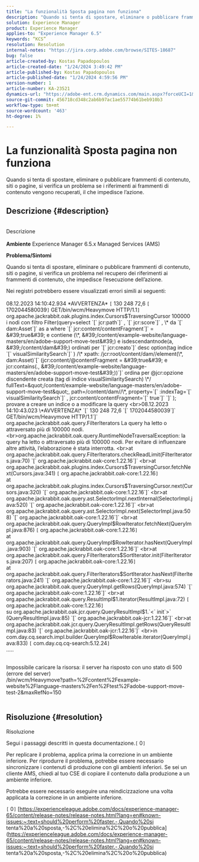 ```yaml
---
title: "La funzionalità Sposta pagina non funziona"
description: "Quando si tenta di spostare, eliminare o pubblicare frammenti di contenuto, siti o pagine, si verifica un problema quando vengono recuperati i riferimenti ai frammenti di contenuto"
solution: Experience Manager
product: Experience Manager
applies-to: "Experience Manager 6.5"
keywords: “KCS”
resolution: Resolution
internal-notes: "https://jira.corp.adobe.com/browse/SITES-18687"
bug: false
article-created-by: Kostas Papadopoulos
article-created-date: "1/24/2024 3:49:42 PM"
article-published-by: Kostas Papadopoulos
article-published-date: "1/24/2024 4:59:56 PM"
version-number: 1
article-number: KA-23521
dynamics-url: "https://adobe-ent.crm.dynamics.com/main.aspx?forceUCI=1&pagetype=entityrecord&etn=knowledgearticle&id=050adb2c-d0ba-ee11-a569-6045bd006c82"
source-git-commit: 456718cd348c2ab6b97ac1ae55774b61beb910b3
workflow-type: tm+mt
source-wordcount: '463'
ht-degree: 1%

---
```


# La funzionalità Sposta pagina non funziona


Quando si tenta di spostare, eliminare o pubblicare frammenti di contenuto, siti o pagine, si verifica un problema se i riferimenti ai frammenti di contenuto vengono recuperati, il che impedisce l’azione.

## Descrizione {#description}

<br>Descrizione<br><br>
<b>Ambiente</b>
Experience Manager 6.5.x Managed Services (AMS)



<b>Problema/Sintomi</b>

Quando si tenta di spostare, eliminare o pubblicare frammenti di contenuto, siti o pagine, si verifica un problema nel recupero dei riferimenti ai frammenti di contenuto, che impedisce l’esecuzione dell’azione.



Nei registri potrebbero essere visualizzati errori simili ai seguenti:
<br><br>08.12.2023 14:10:42.934 \*AVVERTENZA\* `[` 130 248 72,6 `[` 1702044580039`]`  GET/bin/wcm/Heavymove HTTP/1.1`]`  org.apache.jackrabbit.oak.plugins.index.Cursors$TraversingCursor 100000 i nodi con filtro Filter(query=select `[` jcr:path`]` , `[` jcr:score`]` , \* da `[` dam:Asset`]`  as a where `[` jcr:content/contentFragment`]`  = &#39;true&#39; e contiene (\*, &#39;/content/example-website/language-masters/en/adobe-support-move-test&#39;) e isdescendantnode(a, &#39;/content/dam&#39;) ordinati per `[` jcr:creato`]`  desc option(tag indice `[` visualSimilaritySearch`]` ) /\* xpath: /jcr:root/content/dam//element(\*, dam:Asset)`[` (jcr:content/@contentFragment = &#39;true&#39; e jcr:contains(., &#39;/content/example-website/language-masters/en/adobe-support-move-test&#39;))`]`  ordina per @jcr:opzione discendente creata (tag di indice visualSimilaritySearch) \*/ fullText=&quot;/content/example-website/language-masters/en/adobe-support-move-test&quot;, path=/content/dam//\*, property=`[` :indexTag=`[` visualSimilaritySearch`]` , jcr:content/contentFragment=`[` true`]` `]` ); provare a creare un indice o a modificare la query
<br>08.12.2023 14:10:43.023 \*AVVERTENZA\* `[` 130 248 72,6 `[` 1702044580039`]`  GET/bin/wcm/Heavymove HTTP/1.1`]`  org.apache.jackrabbit.oak.query.FilterIterators La query ha letto o attraversato più di 100000 nodi.
<br>org.apache.jackrabbit.oak.query.RuntimeNodeTraversalException: la query ha letto o attraversato più di 100000 nodi. Per evitare di influenzare altre attività, l’elaborazione è stata interrotta.
<br>at org.apache.jackrabbit.oak.query.FilterIterators.checkReadLimit(FilterIterators.java:70) `[` org.apache.jackrabbit.oak-core:1.22.16`]`
<br>at org.apache.jackrabbit.oak.plugins.index.Cursors$TraversingCursor.fetchNext(Cursors.java:341) `[` org.apache.jackrabbit.oak-core:1.22.16`]`
<br>at org.apache.jackrabbit.oak.plugins.index.Cursors$TraversingCursor.next(Cursors.java:320) `[` org.apache.jackrabbit.oak-core:1.22.16`]`
<br>at org.apache.jackrabbit.oak.query.ast.SelectorImpl.nextInternal(SelectorImpl.java:520) `[` org.apache.jackrabbit.oak-core:1.22.16`]`
<br>at org.apache.jackrabbit.oak.query.ast.SelectorImpl.next(SelectorImpl.java:508) `[` org.apache.jackrabbit.oak-core:1.22.16`]`
<br>at org.apache.jackrabbit.oak.query.QueryImpl$RowIterator.fetchNext(QueryImpl.java:876) `[` org.apache.jackrabbit.oak-core:1.22.16`]`
<br>at org.apache.jackrabbit.oak.query.QueryImpl$RowIterator.hasNext(QueryImpl.java:903) `[` org.apache.jackrabbit.oak-core:1.22.16`]`
<br>at org.apache.jackrabbit.oak.query.FilterIterators$SortIterator.init(FilterIterators.java:207) `[` org.apache.jackrabbit.oak-core:1.22.16`]`
<br>at org.apache.jackrabbit.oak.query.FilterIterators$SortIterator.hasNext(FilterIterators.java:241) `[` org.apache.jackrabbit.oak-core:1.22.16`]`
<br>su org.apache.jackrabbit.oak.query.QueryImpl.getRows(QueryImpl.java:574) `[` org.apache.jackrabbit.oak-core:1.22.16`]`
<br>at org.apache.jackrabbit.oak.query.ResultImpl$1.iterator(ResultImpl.java:72) `[` org.apache.jackrabbit.oak-core:1.22.16`]`
<br>su org.apache.jackrabbit.oak.jcr.query.QueryResultImpl$1.`<` init`>` (QueryResultImpl.java:85) `[` org.apache.jackrabbit.oak-jcr:1.22.16`]`
<br>at org.apache.jackrabbit.oak.jcr.query.QueryResultImpl.getRows(QueryResultImpl.java:83) `[` org.apache.jackrabbit.oak-jcr:1.22.16`]`
<br>in com.day.cq.search.impl.builder.QueryImpl$RowIterable.iterator(QueryImpl.java:833) `[` com.day.cq.cq-search:5.12.24`]`
<br>.....


<br>Impossibile caricare la risorsa: il server ha risposto con uno stato di 500 (errore del server)
<br>/bin/wcm/Heavymove?path=%2Fcontent%2Fexample-website%2Flanguage-masters%2Fen%2Ftest%2Fadobe-support-move-test-2&amp;maxRefNo=150<br><br>



## Risoluzione {#resolution}

Risoluzione<br>


Segui i passaggi descritti in questa documentazione.`[` 0`]`

Per replicare il problema, applica prima la correzione in un ambiente inferiore. Per riprodurre il problema, potrebbe essere necessario sincronizzare i contenuti di produzione con gli ambienti inferiori. Se sei un cliente AMS, chiedi al tuo CSE di copiare il contenuto dalla produzione a un ambiente inferiore.

Potrebbe essere necessario eseguire una reindicizzazione una volta applicata la correzione in un ambiente inferiore.

`[` 0`]`
[https://experienceleague.adobe.com/docs/experience-manager-65/content/release-notes/release-notes.html?lang=en#known-issues:~:text=should%20perform%20faster.-,Quando%20si tenta%20a%20sposta,-%2C%20elimina%2C%20o%20pubblica](https://experienceleague.adobe.com/docs/experience-manager-65/content/release-notes/release-notes.html?lang=en#known-issues:~:text=should%20perform%20faster.-,Quando%20si tenta%20a%20sposta,-%2C%20elimina%2C%20o%20pubblica)
